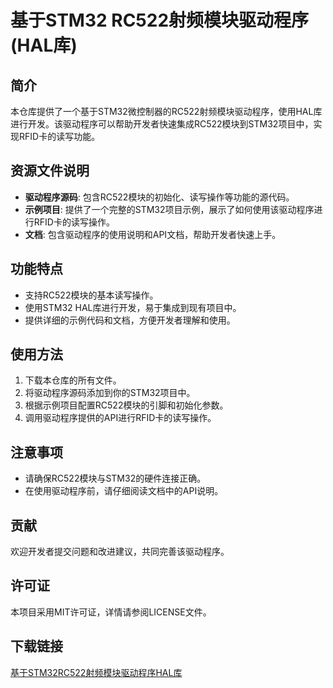 # 基于STM32 RC522射频模块驱动程序(HAL库)

## 简介
本仓库提供了一个基于STM32微控制器的RC522射频模块驱动程序，使用HAL库进行开发。该驱动程序可以帮助开发者快速集成RC522模块到STM32项目中，实现RFID卡的读写功能。

## 资源文件说明
- **驱动程序源码**: 包含RC522模块的初始化、读写操作等功能的源代码。
- **示例项目**: 提供了一个完整的STM32项目示例，展示了如何使用该驱动程序进行RFID卡的读写操作。
- **文档**: 包含驱动程序的使用说明和API文档，帮助开发者快速上手。

## 功能特点
- 支持RC522模块的基本读写操作。
- 使用STM32 HAL库进行开发，易于集成到现有项目中。
- 提供详细的示例代码和文档，方便开发者理解和使用。

## 使用方法
1. 下载本仓库的所有文件。
2. 将驱动程序源码添加到你的STM32项目中。
3. 根据示例项目配置RC522模块的引脚和初始化参数。
4. 调用驱动程序提供的API进行RFID卡的读写操作。

## 注意事项
- 请确保RC522模块与STM32的硬件连接正确。
- 在使用驱动程序前，请仔细阅读文档中的API说明。

## 贡献
欢迎开发者提交问题和改进建议，共同完善该驱动程序。

## 许可证
本项目采用MIT许可证，详情请参阅LICENSE文件。

## 下载链接

[基于STM32RC522射频模块驱动程序HAL库](https://pan.quark.cn/s/0c9be47b5601)